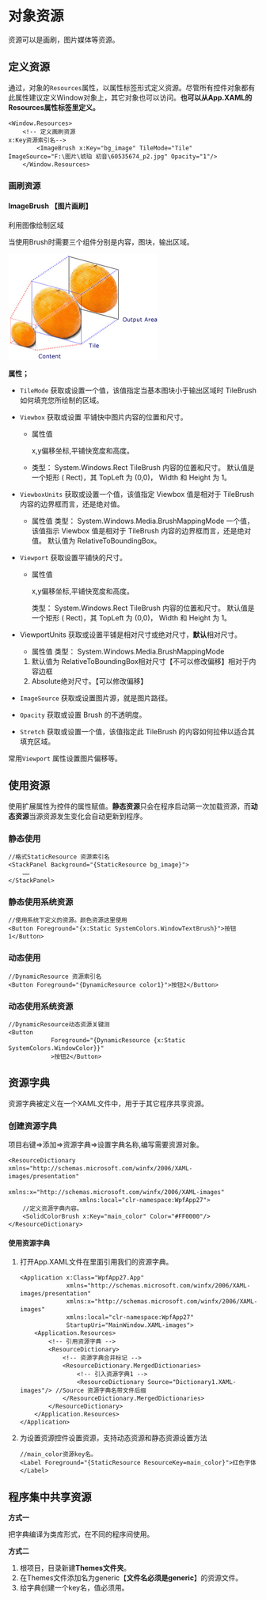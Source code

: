 # 对象资源

资源可以是画刷，图片媒体等资源。

## 定义资源

通过，对象的`Resources`属性，以属性标签形式定义资源。尽管所有控件对象都有此属性建议定义Window对象上，其它对象也可以访问。**也可以从App.XAML的Resources属性标签里定义。**

```xaml
<Window.Resources>
    <!-- 定义画刷资源 
x:Key资源索引名-->
        <ImageBrush x:Key="bg_image" TileMode="Tile" ImageSource="F:\图片\琥珀 初音\60535674_p2.jpg" Opacity="1"/>
    </Window.Resources>
```



### 画刷资源

#### ImageBrush 【图片画刷】

利用图像绘制区域

当使用Brush时需要三个组件分别是内容，图块，输出区域。

![TileBrush 组件](object-resource-images/wcpsdk-mmgraphics-defaultcontentprojection2.png)

**属性；**

- `TileMode` 获取或设置一个值，该值指定当基本图块小于输出区域时 TileBrush 如何填充您所绘制的区域。

- `Viewbox` 获取或设置 平铺快中图片内容的位置和尺寸。

  - 属性值

    x,y偏移坐标,平铺快宽度和高度。

  - 类型： System.Windows.Rect TileBrush 内容的位置和尺寸。 默认值是一个矩形 ( Rect)，其 TopLeft 为 (0,0)， Width 和 Height 为 1。

- `ViewboxUnits` 获取或设置一个值，该值指定 Viewbox 值是相对于 TileBrush 内容的边界框而言，还是绝对值。

  - 属性值 类型： System.Windows.Media.BrushMappingMode 一个值，该值指示 Viewbox 值是相对于 TileBrush 内容的边界框而言，还是绝对值。 默认值为 RelativeToBoundingBox。

- `Viewport` 获取设置平铺快的尺寸。

  - 属性值

    x,y偏移坐标,平铺快宽度和高度。

    类型： System.Windows.Rect TileBrush 内容的位置和尺寸。 默认值是一个矩形 ( Rect)，其 TopLeft 为 (0,0)， Width 和 Height 为 1。

- ViewportUnits 获取或设置平铺是相对尺寸或绝对尺寸，**默认**相对尺寸。

  - 属性值 类型： System.Windows.Media.BrushMappingMode

  1. 默认值为 RelativeToBoundingBox相对尺寸【不可以修改偏移】相对于内容边框
  2. Absolute绝对尺寸。【可以修改偏移】

- `ImageSource` 获取或设置图片源，就是图片路径。

- `Opacity` 获取或设置 Brush 的不透明度。

- `Stretch` 获取或设置一个值，该值指定此 TileBrush 的内容如何拉伸以适合其填充区域。

常用`Viewport` 属性设置图片偏移等。

## 使用资源

使用扩展属性为控件的属性赋值。**静态资源**只会在程序启动第一次加载资源，而**动态资源**当源资源发生变化会自动更新到程序。

### 静态使用

```xaml
//格式StaticResource 资源索引名
<StackPanel Background="{StaticResource bg_image}">
    ……
</StackPanel>
```

### 静态使用系统资源

```xaml
//使用系统下定义的资源。颜色资源这里使用
<Button Foreground="{x:Static SystemColors.WindowTextBrush}">按钮1</Button>
```

### 动态使用

```xaml
//DynamicResource 资源索引名
<Button Foreground="{DynamicResource color1}">按钮2</Button>
```

### 动态使用系统资源

```xaml
//DynamicResource动态资源关键测
<Button
            Foreground="{DynamicResource {x:Static SystemColors.WindowColor}}"
            >按钮2</Button>
```



## 资源字典

资源字典被定义在一个XAML文件中，用于于其它程序共享资源。

### 创建资源字典

项目右键=>添加=>资源字典=>设置字典名称,编写需要资源对象。

```xaml
<ResourceDictionary xmlns="http://schemas.microsoft.com/winfx/2006/XAML-images/presentation"
                    xmlns:x="http://schemas.microsoft.com/winfx/2006/XAML-images"
                    xmlns:local="clr-namespace:WpfApp27">
    //定义资源字典内容。
    <SolidColorBrush x:Key="main_color" Color="#FF0000"/>
</ResourceDictionary>
```

#### 使用资源字典

1. 打开App.XAML文件在里面引用我们的资源字典。

   ```xaml
   <Application x:Class="WpfApp27.App"
                xmlns="http://schemas.microsoft.com/winfx/2006/XAML-images/presentation"
                xmlns:x="http://schemas.microsoft.com/winfx/2006/XAML-images"
                xmlns:local="clr-namespace:WpfApp27"
                StartupUri="MainWindow.XAML-images">
       <Application.Resources>
           <!-- 引用资源字典 -->
           <ResourceDictionary>
               <!-- 资源字典合并标记 -->
               <ResourceDictionary.MergedDictionaries>
                   <!-- 引入资源字典1 -->
                   <ResourceDictionary Source="Dictionary1.XAML-images"/> //Source 资源字典名带文件后缀
               </ResourceDictionary.MergedDictionaries>
           </ResourceDictionary>
       </Application.Resources>
   </Application>
   ```

2. 为设置资源控件设置资源，支持动态资源和静态资源设置方法

   ```xaml
   //main_color资源key名。
   <Label Foreground="{StaticResource ResourceKey=main_color}">红色字体</Label>
   ```

## 程序集中共享资源

**方式一**

把字典编译为类库形式，在不同的程序间使用。

**方式二**

1. 根项目，目录新建**Themes文件夹**。
2. 在Themes文件添加名为generic【**文件名必须是generic**】的资源文件。
3. 给字典创建一个key名，值必须用。

